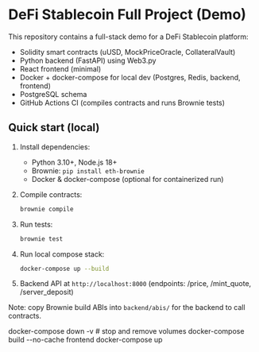 # DeFi Stablecoin Full Project (Demo)

This repository contains a full-stack demo for a DeFi Stablecoin platform:
- Solidity smart contracts (uUSD, MockPriceOracle, CollateralVault)
- Python backend (FastAPI) using Web3.py
- React frontend (minimal)
- Docker + docker-compose for local dev (Postgres, Redis, backend, frontend)
- PostgreSQL schema
- GitHub Actions CI (compiles contracts and runs Brownie tests)

## Quick start (local)

1. Install dependencies:
   - Python 3.10+, Node.js 18+
   - Brownie: `pip install eth-brownie`
   - Docker & docker-compose (optional for containerized run)

2. Compile contracts:
   ```bash
   brownie compile
   ```

3. Run tests:
   ```bash
   brownie test
   ```

4. Run local compose stack:
   ```bash
   docker-compose up --build
   ```

5. Backend API at `http://localhost:8000` (endpoints: /price, /mint_quote, /server_deposit)

Note: copy Brownie build ABIs into `backend/abis/` for the backend to call contracts.

docker-compose down -v   # stop and remove volumes
docker-compose build --no-cache frontend
docker-compose up


